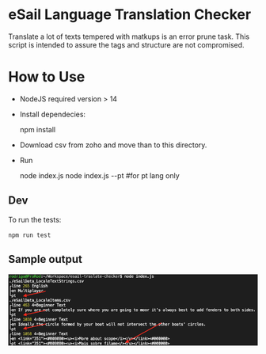 # eSail Language Translation Checker

Translate a lot of texts tempered with matkups is an error prune task. This script is intended to assure the tags and structure are not compromised.

# How to Use

* NodeJS required version > 14

* Install dependecies:

    npm install

* Download csv from zoho and move than to this directory.

* Run

    node index.js
    node index.js --pt #for pt lang only

## Dev

To run the tests:

    npm run test

## Sample output

![demo0](./esail-translate-checker.png)
